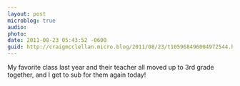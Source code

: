 ```yaml
---
layout: post
microblog: true
audio: 
photo: 
date: 2011-08-23 05:43:52 -0600
guid: http://craigmcclellan.micro.blog/2011/08/23/t105968496004972544.html
---
```

My favorite class last year and their teacher all moved up to 3rd grade together, and I get to sub for them again today!
